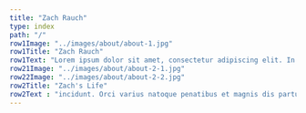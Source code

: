 ```yaml
---
title: "Zach Rauch"
type: index
path: "/"
row1Image: "../images/about/about-1.jpg"
row1Title: "Zach Rauch"
row1Text: "Lorem ipsum dolor sit amet, consectetur adipiscing elit. In eu nulla justo. Nam et viverra eros."
row21Image: "../images/about/about-2-1.jpg"
row22Image: "../images/about/about-2-2.jpg"
row2Title: "Zach's Life"
row2Text : "incidunt. Orci varius natoque penatibus et magnis dis parturient montes, nascetur ridiculus mus. Proin congue nibh sit amet libero tempor, in semper dui gravida. "
---
```


